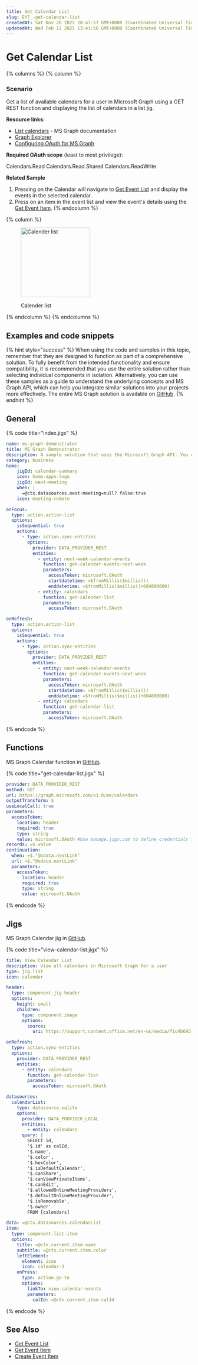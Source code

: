 ```yaml
---
title: Get Calendar List
slug: EY7_-get-calendar-list
createdAt: Sat Nov 26 2022 20:47:57 GMT+0000 (Coordinated Universal Time)
updatedAt: Wed Feb 12 2025 13:41:56 GMT+0000 (Coordinated Universal Time)
---
```


# Get Calendar List

{% columns %}
{% column %}
### Scenario

Get a list of available calendars for a user in Microsoft Graph using a GET REST function and displaying the list of calendars in a list jig.

**Resource links:**

* [List calendars](https://learn.microsoft.com/en-us/graph/api/user-list-calendars?view=graph-rest-1.0\&tabs=http) - MS Graph documentation
* [Graph Explorer](https://developer.microsoft.com/en-us/graph/graph-explorer)
* [Configuring OAuth for MS Graph](https://docs.jigx.com/building-apps-with-jigx/data/data-providers/rest/microsoft-graph-oauth/configuring-oauth-for-ms-graph)

**Required OAuth scope** (least to most privilege):

Calendars.Read Calendars.Read.Shared Calendars.ReadWrite

**Related Sample**

1. Pressing on the Calendar will navigate to [Get Event List](<Get Event List.md>) and display the events in the selected calendar.
2. Press on an item in the event list and view the event's details using the [Get Event Item](<Get Event Item.md>).
{% endcolumn %}

{% column %}
<figure><img src="../../../../../.gitbook/assets/Graph-Calendars.png" alt="Calender list" width="188"><figcaption><p>Calender list</p></figcaption></figure>
{% endcolumn %}
{% endcolumns %}

## Examples and code snippets

{% hint style="success" %}
When using the code and samples in this topic, remember that they are designed to function as part of a comprehensive solution. To fully benefit from the intended functionality and ensure compatibility, it is recommended that you use the entire solution rather than selecting individual components in isolation. Alternatively, you can use these samples as a guide to understand the underlying concepts and MS Graph API, which can help you integrate similar solutions into your projects more effectively. The entire MS Graph solution is available on [GitHub](https://github.com/jigx-com/jigx-samples/tree/main/quickstart/jigx-MS-Graph-demonstrator).
{% endhint %}

## General

{% code title="index.jigx" %}
```yaml
name: ms-graph-demonstrator
title: MS Graph Demonstrator
description: A sample solution that uses the Microsoft Graph API. You can deploy and use this solution without any additional configuration.
category: business
home:
    jigId: calendar-summary
    icon: home-apps-logo
    jigId: next-meeting
    when: |
      =@ctx.datasources.next-meeting=null? false:true
    icon: meeting-remote

onFocus:
  type: action.action-list
  options:
    isSequential: true
    actions:
      - type: action.sync-entities
        options:
          provider: DATA_PROVIDER_REST
          entities:
            - entity: next-week-calendar-events
              function: get-calendar-events-next-week
              parameters:
                accessToken: microsoft.OAuth
                startdatetime: =$fromMillis($millis())
                enddatetime: =$fromMillis($millis()+604800000)
            - entity: calendars
              function: get-calendar-list
              parameters:
                accessToken: microsoft.OAuth

onRefresh:
  type: action.action-list
  options:
    isSequential: true
    actions:
      - type: action.sync-entities
        options:
          provider: DATA_PROVIDER_REST
          entities:
            - entity: next-week-calendar-events
              function: get-calendar-events-next-week
              parameters:
                accessToken: microsoft.OAuth
                startdatetime: =$fromMillis($millis())
                enddatetime: =$fromMillis($millis()+604800000)
            - entity: calendars
              function: get-calendar-list
              parameters:
                accessToken: microsoft.OAuth

```
{% endcode %}

## Functions

MS Graph Calendar function in [GitHub](https://github.com/jigx-com/jigx-samples/blob/main/quickstart/jigx-MS-Graph-demonstrator/functions/calendar/get-calendar-list.jigx).

{% code title="get-calendar-list.jigx" %}
```yaml
provider: DATA_PROVIDER_REST
method: GET
url: https://graph.microsoft.com/v1.0/me/calendars
outputTransform: $
useLocalCall: true
parameters:
  accessToken:
    location: header
    required: true
    type: string
    value: microsoft.OAuth #Use manage.jigx.com to define credentials for your solution
records: =$.value
continuation:
  when: =$."@odata.nextLink"
  url: =$."@odata.nextLink"
  parameters:
    accessToken:
      location: header
      required: true
      type: string
      value: microsoft.OAuth
```
{% endcode %}

## Jigs

MS Graph Calendar jig in [GitHub](https://github.com/jigx-com/jigx-samples/blob/main/quickstart/jigx-MS-Graph-demonstrator/jigs/calendar/view-calendar-list.jigx).

{% code title="view-calendar-list.jigx" %}
```yaml
title: View Calendar List
description: View all calendars in Microsoft Graph for a user
type: jig.list
icon: calendar

header:
  type: component.jig-header
  options:
    height: small
    children:
      type: component.image
      options:
        source:
          uri: https://support.content.office.net/en-us/media/f1c4b693-4670-4e7a-8102-bbf1749e83fe.jpg

onRefresh:
  type: action.sync-entities
  options:
    provider: DATA_PROVIDER_REST
    entities:
      - entity: calendars
        function: get-calendar-list
        parameters:
          accessToken: microsoft.OAuth

datasources:
  calendarList:
    type: datasource.sqlite
    options:
      provider: DATA_PROVIDER_LOCAL
      entities:
        - entity: calendars
      query: |
        SELECT id,
        '$.id' as calId,
        '$.name',
        '$.color',
        '$.hexColor',
        '$.isDefaultCalendar',
        '$.canShare',
        '$.canViewPrivateItems',
        '$.canEdit',
        '$.allowedOnlineMeetingProviders',
        '$.defaultOnlineMeetingProvider',
        '$.isRemovable',
        '$.owner'
        FROM [calendars]

data: =@ctx.datasources.calendarList
item:
  type: component.list-item
  options:
    title: =@ctx.current.item.name
    subtitle: =@ctx.current.item.color
    leftElement:
      element: icon
      icon: calendar-3
    onPress:
      type: action.go-to
      options:
        linkTo: view-calendar-events
        parameters:
          calId: =@ctx.current.item.calId
```
{% endcode %}

## See Also

* [Get Event List](<Get Event List.md>)
* [Get Event Item](<Get Event Item.md>)
* [Create Event Item](<Create Event Item.md>)

